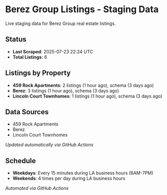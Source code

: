 # Berez Group Listings - Staging Data

Live staging data for Berez Group real estate listings.

## Status

- **Last Scraped**: 2025-07-23 22:24 UTC
- **Total Listings**: 6

## Listings by Property

- **459 Rock Apartments**: 2 listings (1 hour ago), schema (3 days ago)
- **Berez**: 3 listings (1 hour ago), schema (3 days ago)
- **Lincoln Court Townhomes**: 1 listings (1 hour ago), schema (3 days ago)

## Data Sources

- 459 Rock Apartments
- Berez
- Lincoln Court Townhomes

*Updated automatically via GitHub Actions*

## Schedule

- **Weekdays**: Every 15 minutes during LA business hours (6AM-7PM)
- **Weekends**: 4 times per day during LA business hours

*Automated via GitHub Actions*
